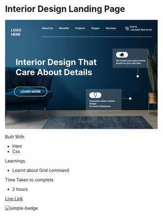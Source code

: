 # Interior Design Landing Page

![Image](./10.png)

Built With
- Html
- Css

Learnings
- Learnt about Grid command

Time Taken to complete
- 2 hours

[Live Link](https://sushan-interior-design-landing-page.netlify.app/)

![simple-badge](https://img.shields.io/badge/HTML-CSS-green)

